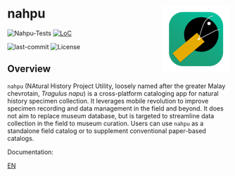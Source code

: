 # nahpu <img src="assets/launcher/icon_desktop.png" alt="nahpu logo" align="right" width="150"/>

![Nahpu-Tests](https://github.com/hhandika/nahpu/workflows/Nahpu-Tests/badge.svg)
[![LoC](https://tokei.rs/b1/github/hhandika/nahpu?category=code)](https://github.com/XAMPPRocky/tokei)
<!-- ![GH-Downloads](https://img.shields.io/github/downloads/hhandika/nahpu/total?color=blue&label=gh-release-downloads) -->
![last-commit](https://img.shields.io/github/last-commit/hhandika/nahpu)
![License](https://img.shields.io/github/license/hhandika/nahpu)

## Overview

`nahpu` (NAtural History Project Utility, loosely named after the greater Malay chevrotain, *Tragulus napu*) is a cross-platform cataloging app for natural history specimen collection. It leverages mobile revolution to improve specimen recording and data management in the field and beyond. It does not aim to replace museum database, but is targeted to streamline data collection in the field to museum curation. Users can use `nahpu` as a standalone field catalog or to supplement conventional paper-based catalogs.

Documentation:

[EN](https://nahpu.app)

